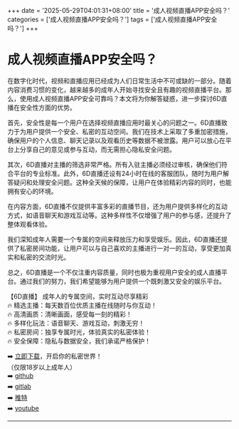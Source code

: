 +++
date = '2025-05-29T04:01:31+08:00'
title = '成人视频直播APP安全吗？'
categories = ['成人视频直播APP安全吗？']
tags = ['成人视频直播APP安全吗？']
+++

# 成人视频直播APP安全吗？

在数字化时代，视频和直播应用已经成为人们日常生活中不可或缺的一部分。随着内容消费习惯的变化，越来越多的成年人开始寻找安全且有趣的视频直播平台。那么，使用成人视频直播APP安全可靠吗？本文将为你解答疑惑，进一步探讨6D直播在安全性方面的优势。

首先，安全性是每一个用户在选择视频直播应用时最关心的问题之一。6D直播致力于为用户提供一个安全、私密的互动空间。我们在技术上采取了多重加密措施，确保用户的个人信息、聊天记录以及观看历史等数据不被泄露。用户可以放心在平台上分享自己的意见或参与互动，而无需担心隐私安全问题。

其次，6D直播对主播的筛选非常严格。所有入驻主播必须经过审核，确保他们符合平台的专业标准。此外，6D直播还设有24小时在线的客服团队，随时为用户解答疑问和处理安全问题。这种全天候的保障，让用户在体验精彩内容的同时，也能拥有安心的环境。

在内容方面，6D直播不仅提供丰富多彩的直播节目，还为用户提供多样化的互动方式，如语音聊天和游戏互动等。这种多样性不仅增强了用户的参与感，还提升了整体观看体验。

我们深知成年人需要一个专属的空间来释放压力和享受娱乐。因此，6D直播还提供了私密房间功能，让用户可以与自己喜欢的主播进行一对一的互动，享受更加真实和私密的交流时光。

总之，6D直播是一个不仅注重内容质量，同时也极为重视用户安全的成人直播平台。通过我们的努力，我们希望能够为用户提供一个既刺激又安全的娱乐平台。

【6D直播】
成年人的专属空间，实时互动尽享精彩  
🔥 精选主播：每天数百位优质主播在线随时与你互动！  
🔥 高清画质：清晰画面，感受每一刻的精彩！  
🔥 多样化玩法：语音聊天、游戏互动，刺激无穷！  
🔥 私密房间：独享专属时光，体验真实的私密体验！  
🔥 安全保障：隐私与数据安全，我们承诺严格保护！  

➡️ [立即下载](https://down123.s3.ap-east-1.amazonaws.com/down/down.html?channelCode=blog)，开启你的私密世界！  
（仅限18岁以上成年人）  
➡️ [github](https://aldult-live.github.io/)  
➡️ [gitlab](https://seo-09598d.gitlab.io/)  
➡️ [推特](https://x.com/wegame33)  
➡️ [youtube](https://www.youtube.com/@6Dlive)  

---
